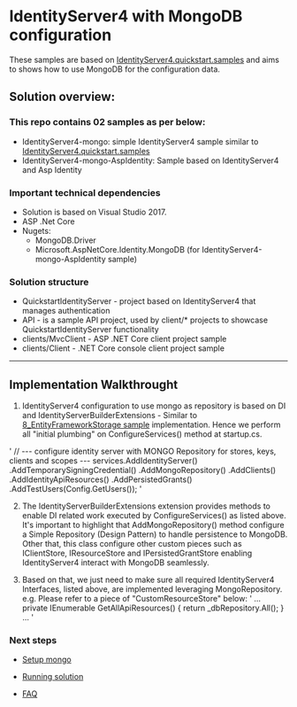 # IdentityServer4 with  MongoDB configuration 

These samples are based on [IdentityServer4.quickstart.samples](https://github.com/IdentityServer/IdentityServer4.Samples) and aims to shows how to use MongoDB for the configuration data.

## Solution overview: 

### This repo contains 02 samples as per below:

* IdentityServer4-mongo: simple IdentityServer4 sample similar to [IdentityServer4.quickstart.samples](https://github.com/IdentityServer/IdentityServer4.Samples)
* IdentityServer4-mongo-AspIdentity: Sample based on IdentityServer4  and  Asp Identity 


### Important technical dependencies

* Solution is based on Visual Studio 2017.
* ASP .Net Core
* Nugets:
	* MongoDB.Driver
	* Microsoft.AspNetCore.Identity.MongoDB (for IdentityServer4-mongo-AspIdentity sample)


### Solution structure

* QuickstartIdentityServer -  project based on IdentityServer4 that manages authentication
* API - is a sample API project, used by  client/* projects to showcase QuickstartIdentityServer functionality
* clients/MvcClient - ASP .NET Core client project sample
* clients/Client - .NET Core console client project sample

- - - -

## Implementation Walkthrought

1. IdentityServer4 configuration to use mongo as repository is based on DI and IdentityServerBuilderExtensions - Similar to  
[8_EntityFrameworkStorage sample](https://github.com/IdentityServer/IdentityServer4.Samples/tree/release/Quickstarts/8_EntityFrameworkStorage) implementation. Hence 
we perform all "initial plumbing" on ConfigureServices() method at startup.cs.

'
            // ---  configure identity server with MONGO Repository for stores, keys, clients and scopes ---
            services.AddIdentityServer()
                .AddTemporarySigningCredential()
                .AddMongoRepository()
                .AddClients()
                .AddIdentityApiResources()
                .AddPersistedGrants()
                .AddTestUsers(Config.GetUsers());
'

2. The IdentityServerBuilderExtensions extension provides methods to enable  DI related work executed by ConfigureServices() as listed above. 
It's important to highlight that AddMongoRepository() method configure a Simple Repository (Design Pattern) to handle persistence to MongoDB. Other that, this class 
configure other custom pieces   such as IClientStore, IResourceStore and IPersistedGrantStore enabling IdentityServer4 interact with MongoDB seamlessly.

3. Based on that, we just need to make sure all required IdentityServer4 Interfaces, listed above, are implemented leveraging MongoRepository.
e.g. Please refer to a piece of "CustomResourceStore" below:
'
...
		private IEnumerable<ApiResource> GetAllApiResources()
        {
            return _dbRepository.All<ApiResource>();
        }
...
'
 
### Next steps

*  [Setup mongo](./mongodb.md)

*  [Running solution](./running.md)

*  [FAQ](./faq.md)


